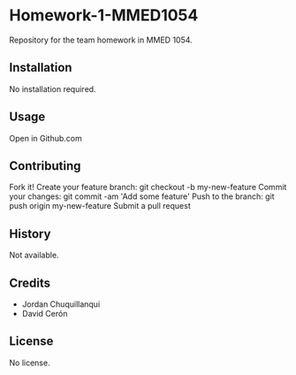 # Homework-1-MMED1054
Repository for the team homework in MMED 1054.

## Installation
No installation required.

## Usage
Open in Github.com

## Contributing
Fork it!
Create your feature branch: git checkout -b my-new-feature
Commit your changes: git commit -am 'Add some feature'
Push to the branch: git push origin my-new-feature
Submit a pull request

## History
Not available.

## Credits
- Jordan Chuquillanqui
- David Cerón

## License
No license.